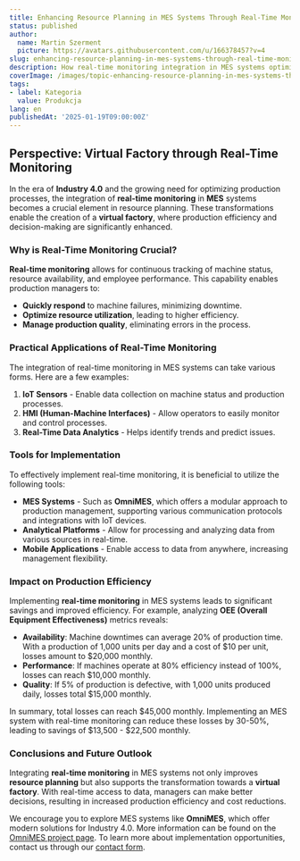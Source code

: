 ```yaml
---
title: Enhancing Resource Planning in MES Systems Through Real-Time Monitoring
status: published
author:
  name: Martin Szerment
  picture: https://avatars.githubusercontent.com/u/166378457?v=4
slug: enhancing-resource-planning-in-mes-systems-through-real-time-monitoring
description: How real-time monitoring integration in MES systems optimizes resource planning in production.
coverImage: /images/topic-enhancing-resource-planning-in-mes-systems-through-real-time-monitoring-strategies-for-creating-a-virtual-factory-.png
tags:
- label: Kategoria
  value: Produkcja
lang: en
publishedAt: '2025-01-19T09:00:00Z'
---
```

## Perspective: Virtual Factory through Real-Time Monitoring

In the era of **Industry 4.0** and the growing need for optimizing production processes, the integration of **real-time monitoring** in **MES** systems becomes a crucial element in resource planning. These transformations enable the creation of a **virtual factory**, where production efficiency and decision-making are significantly enhanced.

### Why is Real-Time Monitoring Crucial?

**Real-time monitoring** allows for continuous tracking of machine status, resource availability, and employee performance. This capability enables production managers to:

- **Quickly respond** to machine failures, minimizing downtime.
- **Optimize resource utilization**, leading to higher efficiency.
- **Manage production quality**, eliminating errors in the process.

### Practical Applications of Real-Time Monitoring

The integration of real-time monitoring in MES systems can take various forms. Here are a few examples:

1. **IoT Sensors** - Enable data collection on machine status and production processes.
2. **HMI (Human-Machine Interfaces)** - Allow operators to easily monitor and control processes.
3. **Real-Time Data Analytics** - Helps identify trends and predict issues.

### Tools for Implementation

To effectively implement real-time monitoring, it is beneficial to utilize the following tools:

- **MES Systems** - Such as **OmniMES**, which offers a modular approach to production management, supporting various communication protocols and integrations with IoT devices.
- **Analytical Platforms** - Allow for processing and analyzing data from various sources in real-time.
- **Mobile Applications** - Enable access to data from anywhere, increasing management flexibility.

### Impact on Production Efficiency

Implementing **real-time monitoring** in MES systems leads to significant savings and improved efficiency. For example, analyzing **OEE (Overall Equipment Effectiveness)** metrics reveals:

- **Availability**: Machine downtimes can average 20% of production time. With a production of 1,000 units per day and a cost of $10 per unit, losses amount to $20,000 monthly.
- **Performance**: If machines operate at 80% efficiency instead of 100%, losses can reach $10,000 monthly.
- **Quality**: If 5% of production is defective, with 1,000 units produced daily, losses total $15,000 monthly.

In summary, total losses can reach $45,000 monthly. Implementing an MES system with real-time monitoring can reduce these losses by 30-50%, leading to savings of $13,500 - $22,500 monthly.

### Conclusions and Future Outlook

Integrating **real-time monitoring** in MES systems not only improves **resource planning** but also supports the transformation towards a **virtual factory**. With real-time access to data, managers can make better decisions, resulting in increased production efficiency and cost reductions.

We encourage you to explore MES systems like **OmniMES**, which offer modern solutions for Industry 4.0. More information can be found on the [OmniMES project page](https://www.omnimes.com/en/project). To learn more about implementation opportunities, contact us through our [contact form](https://www.omnimes.com/en/contact).
